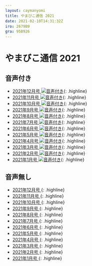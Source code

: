 ```yaml
---
layout: caymanyomi
title: やまびこ通信 2021
date: 2021-02-10T14:31:32Z
iro: 2679B9
gra: 95B926
---
```


# やまびこ通信 2021

## 音声付き

- <a href="../2021/12.html">2021年12月号 <img src="media/Speaker_Icon_gray.png" srcset="media/Speaker_Icon_gray.svg" alt="音声付き" class="gyo" /></a>{: .highline}
- <a href="../2021/11.html">2021年11月号 <img src="media/Speaker_Icon_gray.png" srcset="media/Speaker_Icon_gray.svg" alt="音声付き" class="gyo" /></a>{: .highline}
- <a href="../2021/10.html">2021年10月号 <img src="media/Speaker_Icon_gray.png" srcset="media/Speaker_Icon_gray.svg" alt="音声付き" class="gyo" /></a>{: .highline}
- <a href="../2021/09.html">2021年9月号 <img src="media/Speaker_Icon_gray.png" srcset="media/Speaker_Icon_gray.svg" alt="音声付き" class="gyo" /></a>{: .highline}
- <a href="../2021/08.html">2021年8月号 <img src="media/Speaker_Icon_gray.png" srcset="media/Speaker_Icon_gray.svg" alt="音声付き" class="gyo" /></a>{: .highline}
- <a href="../2021/07.html">2021年7月号 <img src="media/Speaker_Icon_gray.png" srcset="media/Speaker_Icon_gray.svg" alt="音声付き" class="gyo" /></a>{: .highline}
- <a href="../2021/06.html">2021年6月号 <img src="media/Speaker_Icon_gray.png" srcset="media/Speaker_Icon_gray.svg" alt="音声付き" class="gyo" /></a>{: .highline}
- <a href="../2021/05.html">2021年5月号 <img src="media/Speaker_Icon_gray.png" srcset="media/Speaker_Icon_gray.svg" alt="音声付き" class="gyo" /></a>{: .highline}
- <a href="../2021/04.html">2021年4月号 <img src="media/Speaker_Icon_gray.png" srcset="media/Speaker_Icon_gray.svg" alt="音声付き" class="gyo" /></a>{: .highline}
- <a href="../2021/03.html">2021年3月号 <img src="media/Speaker_Icon_gray.png" srcset="media/Speaker_Icon_gray.svg" alt="音声付き" class="gyo" /></a>{: .highline}
- <a href="../2021/02.html">2021年2月号 <img src="media/Speaker_Icon_gray.png" srcset="media/Speaker_Icon_gray.svg" alt="音声付き" class="gyo" /></a>{: .highline}
- <a href="../2021/01.html">2021年1月号 <img src="media/Speaker_Icon_gray.png" srcset="media/Speaker_Icon_gray.svg" alt="音声付き" class="gyo" /></a>{: .highline}

## 音声無し

- <a href="../2021/12p.html">2021年12月号 </a>{: .highline}
- <a href="../2021/11p.html">2021年11月号 </a>{: .highline}
- <a href="../2021/10p.html">2021年10月号 </a>{: .highline}
- <a href="../2021/09p.html">2021年9月号 </a>{: .highline}
- <a href="../2021/08p.html">2021年8月号 </a>{: .highline}
- <a href="../2021/07p.html">2021年7月号 </a>{: .highline}
- <a href="../2021/06p.html">2021年6月号 </a>{: .highline}
- <a href="../2021/05p.html">2021年5月号 </a>{: .highline}
- <a href="../2021/04p.html">2021年4月号 </a>{: .highline}
- <a href="../2021/03p.html">2021年3月号 </a>{: .highline}
- <a href="../2021/02p.html">2021年2月号 </a>{: .highline}
- <a href="../2021/01p.html">2021年1月号 </a>{: .highline}

